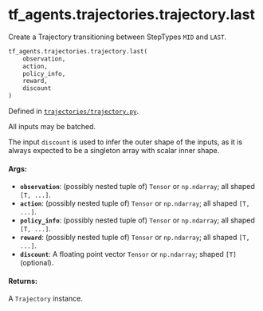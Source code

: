 <div itemscope itemtype="http://developers.google.com/ReferenceObject">
<meta itemprop="name" content="tf_agents.trajectories.trajectory.last" />
<meta itemprop="path" content="Stable" />
</div>

# tf_agents.trajectories.trajectory.last

Create a Trajectory transitioning between StepTypes `MID` and `LAST`.

``` python
tf_agents.trajectories.trajectory.last(
    observation,
    action,
    policy_info,
    reward,
    discount
)
```



Defined in [`trajectories/trajectory.py`](https://github.com/tensorflow/agents/tree/master/tf_agents/trajectories/trajectory.py).

<!-- Placeholder for "Used in" -->

All inputs may be batched.

The input `discount` is used to infer the outer shape of the inputs,
as it is always expected to be a singleton array with scalar inner shape.

#### Args:

* <b>`observation`</b>: (possibly nested tuple of) `Tensor` or `np.ndarray`;
    all shaped `[T, ...]`.
* <b>`action`</b>: (possibly nested tuple of) `Tensor` or `np.ndarray`;
    all shaped `[T, ...]`.
* <b>`policy_info`</b>: (possibly nested tuple of) `Tensor` or `np.ndarray`;
    all shaped `[T, ...]`.
* <b>`reward`</b>: (possibly nested tuple of) `Tensor` or `np.ndarray`;
    all shaped `[T, ...]`.
* <b>`discount`</b>: A floating point vector `Tensor` or `np.ndarray`;
    shaped `[T]` (optional).


#### Returns:

A `Trajectory` instance.